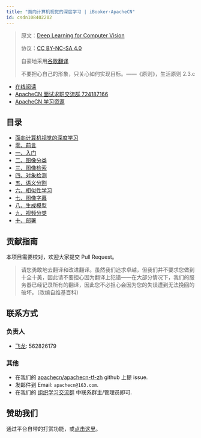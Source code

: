```yaml
---
title: "面向计算机视觉的深度学习 | iBooker·ApacheCN"
id: csdn108402202
---
```


> 原文：[Deep Learning for Computer Vision](https://b-ok.global/book/3490652/6af701)
> 
> 协议：[CC BY-NC-SA 4.0](http://creativecommons.org/licenses/by-nc-sa/4.0/)
> 
> 自豪地采用[谷歌翻译](https://translate.google.cn/)
> 
> 不要担心自己的形象，只关心如何实现目标。——《原则》，生活原则 2.3.c

*   [在线阅读](https://dl.apachecn.org/)
*   [ApacheCN 面试求职交流群 724187166](https://jq.qq.com/?_wv=1027&k=54ujcL3)
*   [ApacheCN 学习资源](http://www.apachecn.org/)

## 目录

*   [面向计算机视觉的深度学习](https://github.com/apachecn/apachecn-dl-zh/blob/master/docs/dl-cv/README.md)
*   [零、前言](https://github.com/apachecn/apachecn-dl-zh/blob/master/docs/dl-cv/00.md)
*   [一、入门](https://github.com/apachecn/apachecn-dl-zh/blob/master/docs/dl-cv/01.md)
*   [二、图像分类](https://github.com/apachecn/apachecn-dl-zh/blob/master/docs/dl-cv/02.md)
*   [三、图像检索](https://github.com/apachecn/apachecn-dl-zh/blob/master/docs/dl-cv/03.md)
*   [四、对象检测](https://github.com/apachecn/apachecn-dl-zh/blob/master/docs/dl-cv/04.md)
*   [五、语义分割](https://github.com/apachecn/apachecn-dl-zh/blob/master/docs/dl-cv/05.md)
*   [六、相似性学习](https://github.com/apachecn/apachecn-dl-zh/blob/master/docs/dl-cv/06.md)
*   [七、图像字幕](https://github.com/apachecn/apachecn-dl-zh/blob/master/docs/dl-cv/07.md)
*   [八、生成模型](https://github.com/apachecn/apachecn-dl-zh/blob/master/docs/dl-cv/08.md)
*   [九、视频分类](https://github.com/apachecn/apachecn-dl-zh/blob/master/docs/dl-cv/09.md)
*   [十、部署](https://github.com/apachecn/apachecn-dl-zh/blob/master/docs/dl-cv/10.md)

## 贡献指南

本项目需要校对，欢迎大家提交 Pull Request。

> 请您勇敢地去翻译和改进翻译。虽然我们追求卓越，但我们并不要求您做到十全十美，因此请不要担心因为翻译上犯错——在大部分情况下，我们的服务器已经记录所有的翻译，因此您不必担心会因为您的失误遭到无法挽回的破坏。（改编自维基百科）

## 联系方式

### 负责人

*   [飞龙](https://github.com/wizardforcel): 562826179

### 其他

*   在我们的 [apachecn/apachecn-tf-zh](https://github.com/apachecn/apachecn-tf-zh) github 上提 issue.
*   发邮件到 Email: `apachecn@163.com`.
*   在我们的 [组织学习交流群](http://www.apachecn.org/organization/348.html) 中联系群主/管理员即可.

## 赞助我们

通过平台自带的打赏功能，或[点击这里](https://imgconvert.csdnimg.cn/aHR0cDovL2hvbWUuYXBhY2hlY24ub3JnL2ltZy9hYm91dC9kb25hdGUuanBn?x-oss-process=image/format,png)。